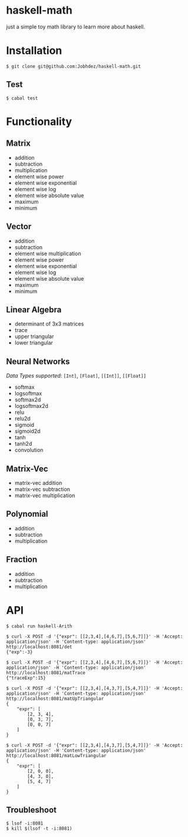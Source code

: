 # haskell-math
just a simple toy math library to learn more about haskell.

# Installation
```
$ git clone git@github.com:Jobhdez/haskell-math.git
```
## Test
```
$ cabal test
```
# Functionality

## Matrix
- addition
- subtraction
- multiplication
- element wise power
- element wise exponential
- element wise log
- element wise absolute value
- maximum
- minimum

## Vector
- addition
- subtraction
- element wise multiplication
- element wise power
- element wise exponential
- element wise log
- element wise absolute value
- maximum
- minimum

## Linear Algebra
- determinant of 3x3 matrices
- trace 
- upper triangular
- lower triangular

## Neural Networks
*Data Types supported*: `[Int]`, `[Float]`, `[[Int]]`, `[[Float]]`
- softmax
- logsoftmax
- softmax2d
- logsoftmax2d
- relu
- relu2d
- sigmoid
- sigmoid2d
- tanh
- tanh2d
- convolution

## Matrix-Vec
- matrix-vec addition
- matrix-vec subtraction
- matrix-vec multiplication

## Polynomial
- addition
- subtraction
- multiplication
  
## Fraction
- addition
- subtraction
- multiplication

# API
```
$ cabal run haskell-Arith

$ curl -X POST -d '{"expr": [[2,3,4],[4,6,7],[5,6,7]]}' -H 'Accept: application/json' -H 'Content-type: application/json' http://localhost:8081/det
{"exp":-3}

$ curl -X POST -d '{"expr": [[2,3,4],[4,6,7],[5,6,7]]}' -H 'Accept: application/json' -H 'Content-type: application/json' http://localhost:8081/matTrace
{"traceExp":15}

$ curl -X POST -d '{"expr": [[2,3,4],[4,3,7],[5,4,7]]}' -H 'Accept: application/json' -H 'Content-type: application/json' http://localhost:8081/matUpTriangular
{
    "expr": [
        [2, 3, 4],
        [0, 3, 7],
        [0, 0, 7]
    ]
}

$ curl -X POST -d '{"expr": [[2,3,4],[4,3,7],[5,4,7]]}' -H 'Accept: application/json' -H 'Content-type: application/json' http://localhost:8081/matLowTriangular
{
    "expr": [
        [2, 0, 0],
        [4, 3, 0],
        [5, 4, 7]
    ]
}
```
## Troubleshoot
```
$ lsof -i:8081
$ kill $(lsof -t -i:8081)
```

